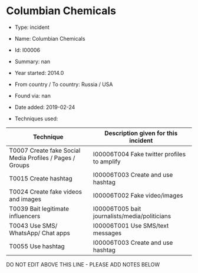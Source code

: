 # Columbian Chemicals

* Type: incident

* Name: Columbian Chemicals

* Id: I00006

* Summary: nan

* Year started: 2014.0

* From country / To country: Russia / USA

* Found via: nan

* Date added: 2019-02-24

* Techniques used: 

| Technique | Description given for this incident |
| --------- | ------------------------- |
| T0007 Create fake Social Media Profiles / Pages / Groups | I00006T004 Fake twitter profiles to amplify |
| T0015 Create hashtag | I00006T003 Create and use hashtag |
| T0024 Create fake videos and images | I00006T002 Fake video/images |
| T0039 Bait legitimate influencers | I00006T005 bait journalists/media/politicians |
| T0043 Use SMS/ WhatsApp/ Chat apps | I00006T001 Use SMS/text messages |
| T0055 Use hashtag | I00006T003 Create and use hashtag |


DO NOT EDIT ABOVE THIS LINE - PLEASE ADD NOTES BELOW